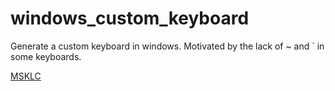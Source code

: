 # windows_custom_keyboard
Generate a custom keyboard in windows. Motivated by the lack of ~ and ` in some keyboards. 

[MSKLC](https://www.microsoft.com/en-us/download/details.aspx?id=102134&irgwc=1&msockid=35137b6308d869d5375a6e3209af68bb)